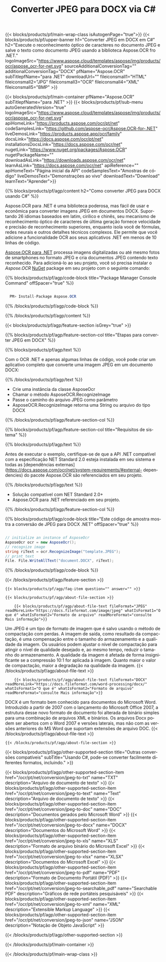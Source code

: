 ﻿---
title: Converter JPEG para DOCX via C# 
weight: 3920
url: /pt/net/conversion/jpeg-to-docx/ 
lang: pt
langdirlevel: 2
locales: ja,it,ru,de,es,fr,nl,id,lt,pl,pt,vi,tr,ko
description: Código de exemplo para conversão de C# JPEG para DOCX. Use o código de exemplo de API para arquivos JPEG em lote para conversão DOCX em VB.NET, Asp.NET ou qualquer aplicativo baseado em .NET.
---

{{< blocks/products/pf/main-wrap-class isAutogenPage="true">}}
{{< blocks/products/pf/upper-banner h1="Converter JPEG em DOCX em C#" h2="Execute o reconhecimento óptico de caracteres no documento JPEG e salve o texto como documento JPEG usando a biblioteca Aspose.OCR fro .NET." logoImageSrc="https://www.aspose.cloud/templates/aspose/img/products/ocr/aspose_ocr-for-net.svg" sourceAdditionalConversionTag="" additionalConversionTag="DOCX" pfName="Aspose.OCR" subTitlepfName="para .NET" downloadUrl="" fileiconsmall1="HTML" fileiconsmall2="JPG" fileiconsmall3="OCR" fileiconsmall4="XML" fileiconsmall5="BMP" >}}


{{< blocks/products/pf/main-container pfName="Aspose.OCR" subTitlepfName="para .NET" >}}
{{< blocks/products/pf/sub-menu autoGeneratedVersion="true" logoImageSrc="https://www.aspose.cloud/templates/aspose/img/products/ocr/aspose_ocr-for-net.svg" apiHomeLink="https://products.aspose.com/ocr/pt/net" codeSamplesLink="https://github.com/aspose-ocr/Aspose.OCR-for-.NET" liveDemosLink="https://products.aspose.app/ocr/family" docsLink="https://docs.aspose.com/ocr/pt/net" installationsDocsLink="https://docs.aspose.com/ocr/net" nugetLink="https://www.nuget.org/packages/Aspose.OCR" nugetPackageName="" downloadAsLink="https://downloads.aspose.com/ocr/net" learnAsLink="https://docs.aspose.com/ocr/net" apiReference="" apiHomeText="Página inicial da API" codeSamplesText="Amostras de código" liveDemosText="Demonstrações ao vivo" downloadText="Download" learnText="Aprender">}}

{{% blocks/products/pf/agp/content h2="Como converter JPEG para DOCX usando C#" %}}

Aspose.OCR para .NET é uma biblioteca poderosa, mas fácil de usar e econômica para converter imagens JPEG em documentos DOCX. Suportando 26 idiomas baseados em latim, cirílico e chinês, seu mecanismo de reconhecimento óptico de caracteres de última geração fornece velocidade e precisão de reconhecimento superiores, enquanto isola você de fórmulas, redes neurais e outros detalhes técnicos complexos. Ele permite que você adicione a funcionalidade OCR aos seus aplicativos .NET em menos de 10 linhas de código.

[Aspose.OCR para .NET](https://products.aspose.com/ocr/net)
 processa imagens digitalizadas ou até mesmo fotos de smartphones no formato JPEG e cria documentos JPEG contendo texto reconhecido. Para adicioná-lo ao seu projeto, você só precisa instalar o *Aspose.OCR*
 [NuGet](https://www.nuget.org/packages/aspose.ocr)
 package em seu projeto com o seguinte comando:

{{% blocks/products/pf/agp/code-block title="Package Manager Console Command" offSpacer="true" %}}

```cs

  PM> Install-Package Aspose.OCR

```

{{% /blocks/products/pf/agp/code-block %}}

{{% /blocks/products/pf/agp/content %}}

{{< blocks/products/pf/agp/feature-section isGrey="true" >}}

{{% blocks/products/pf/agp/feature-section-col title="Etapas para converter JPEG em DOCX" %}}

{{% blocks/products/pf/agp/text %}}

Com o OCR .NET e apenas algumas linhas de código, você pode criar um aplicativo completo que converte uma imagem JPEG em um documento DOCX:

{{% /blocks/products/pf/agp/text %}}

+ Crie uma instância da classe AsposeOcr
+ Chamar o método AsposeOCR.RecognizeImage
+ Passe o caminho do arquivo JPEG como parâmetro
+ AsposeOCR.RecognizeImage retorna uma String ou arquivo do tipo DOCX

{{% /blocks/products/pf/agp/feature-section-col %}}

{{% blocks/products/pf/agp/feature-section-col title="Requisitos de sistema" %}}

{{% blocks/products/pf/agp/text %}}

Antes de executar o exemplo, certifique-se de que a API .NET compatível com a especificação NET Standard 2.0 esteja instalada em seu sistema e todas as [dependências externas](https://docs.aspose.com/ocr/net/system-requirements/#external- dependencies) do pacote Aspose.OCR são referenciados em seu projeto.

{{% /blocks/products/pf/agp/text %}}

- Solução compatível com NET Standard 2.0+
- Aspose.OCR para .NET referenciado em seu projeto.

{{% /blocks/products/pf/agp/feature-section-col %}}

{{% blocks/products/pf/agp/code-block title="Este código de amostra mostra a conversão de JPEG para DOCX .NET" offSpacer="true" %}}

```cs

// initialize an instance of AsposeOcr
AsposeOcr ocr = new AsposeOcr();
// recognize image
string riText = ocr.RecognizeImage("template.JPEG");
// print text
File. File.WriteAllText("document.DOCX", riText);

```

{{% /blocks/products/pf/agp/code-block %}}

{{< /blocks/products/pf/agp/feature-section >}}

    {{< blocks/products/pf/agp/faq-item question="" answer="" >}}

    {{< blocks/products/pf/agp/about-file-section >}}
       
        {{< blocks/products/pf/agp/about-file-text fileFormat="JPEG" readMoreLink="https://docs.fileformat.com/image/jpeg" whatIsFormat1="O que é" whatIsFormat2="Formato de arquivo" readMoreFormat="consulte Mais informação">}}
Um JPEG é um tipo de formato de imagem que é salvo usando o método de compactação com perdas. A imagem de saída, como resultado da compactação, é uma compensação entre o tamanho do armazenamento e a qualidade da imagem. Os usuários podem ajustar o nível de compactação para atingir o nível de qualidade desejado e, ao mesmo tempo, reduzir o tamanho do armazenamento. A qualidade da imagem é afetada de forma insignificante se a compressão 10:1 for aplicada à imagem. Quanto maior o valor de compactação, maior a degradação na qualidade da imagem.
        {{< /blocks/products/pf/agp/about-file-text >}}

        {{< blocks/products/pf/agp/about-file-text fileFormat="DOCX" readMoreLink="https://docs.fileformat.com/word-processing/docx/" whatIsFormat1="O que é" whatIsFormat2="Formato de arquivo" readMoreFormat="consulte Mais informação">}}
DOCX é um formato bem conhecido para documentos do Microsoft Word. Introduzido a partir de 2007 com o lançamento do Microsoft Office 2007, a estrutura desse novo formato de documento foi alterada de binário simples para uma combinação de arquivos XML e binários. Os arquivos Docx podem ser abertos com o Word 2007 e versões laterais, mas não com as versões anteriores do MS Word que suportam extensões de arquivo DOC.
        {{< /blocks/products/pf/agp/about-file-text >}}

    {{< /blocks/products/pf/agp/about-file-section >}}

<!-- aboutfile Ends -->

{{< blocks/products/pf/agp/other-supported-section title="Outras conversões compatíveis" subTitle="Usando C#, pode-se converter facilmente diferentes formatos, incluindo." >}}

{{< blocks/products/pf/agp/other-supported-section-item href="/ocr/pt/net/conversion/jpeg-to-txt" name="TXT" description="Arquivo de documento de texto" >}}
{{< blocks/products/pf/agp/other-supported-section-item href="/ocr/pt/net/conversion/jpeg-to-text" name="Text" description="Arquivo de documento de texto" >}}
{{< blocks/products/pf/agp/other-supported-section-item href="/ocr/pt/net/conversion/jpeg-to-doc" name="DOC" description="Documentos gerados pelo Microsoft Word" >}}
{{< blocks/products/pf/agp/other-supported-section-item href="/ocr/pt/net/conversion/jpeg-to-docx" name="DOCX" description="Documentos do Microsoft Word" >}}
{{< blocks/products/pf/agp/other-supported-section-item href="/ocr/pt/net/conversion/jpeg-to-xls" name="XLS" description="Formato de arquivo binário do Microsoft Excel" >}}
{{< blocks/products/pf/agp/other-supported-section-item href="/ocr/pt/net/conversion/jpeg-to-xlsx" name="XLSX" description="Documentos do Microsoft Excel" >}}
{{< blocks/products/pf/agp/other-supported-section-item href="/ocr/pt/net/conversion/jpeg-to-pdf" name="PDF" description="Formato de Documento Portátil (PDF)" >}}
{{< blocks/products/pf/agp/other-supported-section-item href="/ocr/pt/net/conversion/jpeg-to-searchable_pdf" name="Searchable PDF" description="Gráficos de rede portáteis pesquisáveis" >}}
{{< blocks/products/pf/agp/other-supported-section-item href="/ocr/pt/net/conversion/jpeg-to-xml" name="XML" description="Extensible Markup Language" >}}
{{< blocks/products/pf/agp/other-supported-section-item href="/ocr/pt/net/conversion/jpeg-to-json" name="JSON" description="Notação de Objeto JavaScript" >}}

{{< /blocks/products/pf/agp/other-supported-section >}}

{{< /blocks/products/pf/main-container >}}
    
{{< /blocks/products/pf/main-wrap-class >}}
